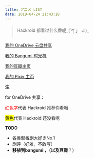 ```yaml
---
title: アニメ LIST
date: 2019-04-24 21:43:18
---
```


> Hackroid 都看过什么番呢_(´ཀ`」 ∠)_

[我的 OneDrive 云盘共享](https://1drv.ms/x/s!Ai8UutbY5q2jkEl3nsd1G__L-8Jc)

[我的 Bangumi 时光机](http://bangumi.tv/user/hackroid)

[我的豆瓣主页](https://www.douban.com/people/hackroid/)

[我的 Pixiv 主页](https://www.pixiv.net/member.php?id=14944572)

**注**

for OneDrive 共享：

<font color=red>红色字</font>代表 Hackroid 推荐你看哦

<div style="background-color:yellow;display: inline-block;">黄色</div>代表 Hackroid 还没看呢

**TODO**

* 各类型番剧大好きNo.1
* 剧评（好难，不敢写）
* **移植到bangumi **，（以及**豆瓣**？） 
